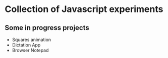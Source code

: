 # Collection of Javascript experiments

## Some in progress projects

- Squares animation
- Dictation App
- Browser Notepad

